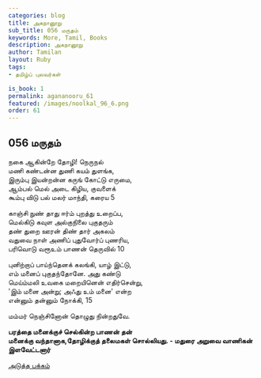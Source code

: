 ```yaml
---
categories: blog
title: அகநானூறு 
sub_title: 056 மருதம்
keywords: More, Tamil, Books
description: அகநானூறு 
author: Tamilan
layout: Ruby
tags:
- தமிழ்ப் புலவர்கள் 

is_book: 1
permalink: agananooru_61
featured: /images/noolkal_96_6.png
order: 61
---
```



## 056 மருதம்

நகை ஆகின்றே தோழி! நெருநல்  
மணி கண்டன்ன துணி கயம் துளங்க,  
இரும்பு இயன்றன்ன கருங் கோட்டு எருமை,  
ஆம்பல் மெல் அடை கிழிய, குவளைக்  
கூம்பு விடு பல் மலர் மாந்தி, கரைய 5

காஞ்சி நுண் தாது ஈர்ம் புறத்து உறைப்ப,  
மெல்கிடு கவுள அல்குநிலை புகுதரும்  
தண் துறை ஊரன் திண் தார் அகலம்  
வதுவை நாள் அணிப் புதுவோர்ப் புணரிய,  
பரிவொடு வரூஉம் பாணன் தெருவில் 10

புனிற்றாப் பாய்ந்தெனக் கலங்கி, யாழ் இட்டு,  
எம் மனைப் புகுதந்தோனே. அது கண்டு  
மெய்ம்மலி உவகை மறையினென் எதிர்சென்று,  
'இம் மனை அன்று; அஃது உம் மனை' என்ற  
என்னும் தன்னும் நோக்கி, 15

மம்மர் நெஞ்சினோன் தொழுது நின்றதுவே.

**பரத்தை மனைக்குச் செல்கின்ற பாணன் தன்  
மனைக்கு வந்தானாக,தோழிக்குத் தலைமகள் சொல்லியது. - மதுரை அறுவை வாணிகன் இளவேட்டனார்**

[அடுத்த பக்கம்](agananooru_62)